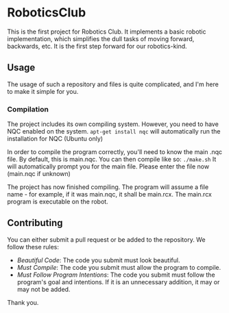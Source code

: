 RoboticsClub
========

This is the first project for Robotics Club. It implements a basic robotic implementation, which simplifies the dull tasks of moving forward, backwards, etc. It is the first step forward for our robotics-kind.

## Usage
The usage of such a repository and files is quite complicated, and I'm here to make it simple for you.

### Compilation
The project includes its own compiling system. However, you need to have NQC enabled on the system.
`apt-get install nqc` will automatically run the installation for NQC (Ubuntu only)

In order to compile the program correctly, you'll need to know the main .nqc file. By default, this is main.nqc.
You can then compile like so:
`./make.sh`
It will automatically prompt you for the main file. Please enter the file now (main.nqc if unknown)

The project has now finished compiling. The program will assume a file name - for example, if it was main.nqc, it shall be main.rcx. The main.rcx program is executable on the robot.

## Contributing
You can either submit a pull request or be added to the repository. We follow these rules:

- *Beautiful Code*: The code you submit must look beautiful.
- *Must Compile*: The code you submit must allow the program to compile.
- *Must Follow Program Intentions*: The code you submit must follow the program's goal and intentions. If it is an unnecessary addition, it may or may not be added.

Thank you.
